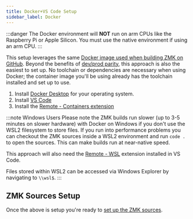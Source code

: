 ```yaml
---
title: Docker+VS Code Setup
sidebar_label: Docker
---
```


:::danger
The Docker environment will **NOT** run on arm CPUs like the Raspberry Pi or Apple Silicon. You must use the native environment if using an arm CPU.
:::

This setup leverages the same [Docker image used when building ZMK on GitHub](https://github.com/zmkfirmware/zmk-docker/). Beyond the benefits of [dev/prod parity](https://12factor.net/dev-prod-parity), this approach is also the easiest to set up. No toolchain or dependencies are necessary when using Docker; the container image you'll be using already has the toolchain installed and set up to use.

1. Install [Docker Desktop](https://www.docker.com/products/docker-desktop) for your operating system.
2. Install [VS Code](https://code.visualstudio.com/)
3. Install the [Remote - Containers extension](https://marketplace.visualstudio.com/items?itemName=ms-vscode-remote.remote-containers)

:::note Windows Users
Please note the ZMK builds run slower (up to 3-5 minutes on slower hardware) with Docker on Windows if you don't use the WSL2 filesystem to store files. If you run into performance problems you can checkout the ZMK sources inside a WSL2 environment and run `code .` to open the sources. This can make builds run at near-native speed.

This approach will also need the [Remote - WSL](https://marketplace.visualstudio.com/items?itemName=ms-vscode-remote.remote-wsl) extension installed in VS Code.

Files stored within WSL2 can be accessed via Windows Explorer by navigating to `\\wsl$`.
:::

## ZMK Sources Setup

Once the above is setup you're ready to [set up the ZMK sources](/docs/development/setup/zmk).
